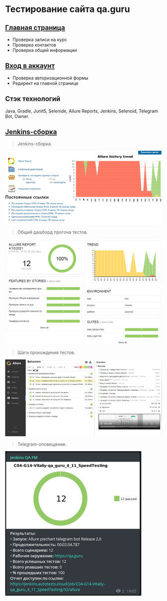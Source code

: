 Тестирование сайта qa.guru
=============
[Главная страница](https://github.com/Gorbatenko/qa_guru_4_home_11/blob/master/src/test/java/tests/QaGuruTest.java)
-------------
- Проверка записи на курс
- Проверка контактов
- Проверка общей информации

[Вход в аккаунт](https://github.com/Gorbatenko/qa_guru_4_home_11/blob/master/src/test/java/tests/LoginTest.java)
-------------
- Проверка авторизационной формы
- Редирект на главной странице

Стэк технологий
-------------
Java, Gradle, Junit5, Selenide, Allure Reports, Jenkins, Selenoid, Telegram Bot, Owner.

[Jenkins-сборка](https://jenkins.autotests.cloud/job/C04-G14-Vitaliy-qa_guru_4_11_SpeedTesting/)
-------------

> Jenkins-сборка.

![](src/test/resources/readme/jenkins.png)

> Общий дашборд прогона тестов.

![](src/test/resources/readme/allure.png)

> Шаги прохождения тестов.

![](src/test/resources/readme/steps.png)

> Telegram-оповещение.

![](src/test/resources/readme/telegram.png)

